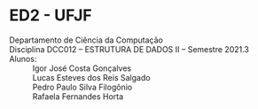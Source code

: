 # ED2 - UFJF

Departamento de Ciência da Computação</br>
Disciplina DCC012 – ESTRUTURA DE DADOS II – Semestre 2021.3</br>
Alunos:</br>
&emsp;&emsp;&emsp;Igor José Costa Gonçalves</br>
&emsp;&emsp;&emsp;Lucas Esteves dos Reis Salgado</br>
&emsp;&emsp;&emsp;Pedro Paulo Silva Filogônio</br>
&emsp;&emsp;&emsp;Rafaela Fernandes Horta</br>

